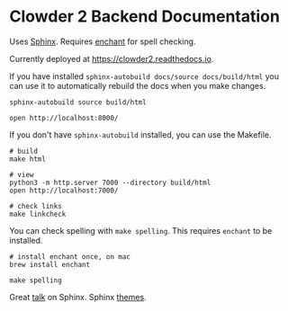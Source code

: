 Clowder 2 Backend Documentation
===

Uses [Sphinx](https://www.sphinx-doc.org). Requires [enchant](https://pyenchant.github.io/pyenchant/install.html) for spell checking.

Currently deployed at https://clowder2.readthedocs.io.

If you have installed `sphinx-autobuild docs/source docs/build/html` you can use it to automatically rebuild the docs 
when you make changes.

```shell
sphinx-autobuild source build/html

open http://localhost:8000/
```

If you don't have `sphinx-autobuild` installed, you can use the Makefile.

```shell
# build
make html

# view
python3 -m http.server 7000 --directory build/html
open http://localhost:7000/

# check links
make linkcheck
```

You can check spelling with `make spelling`. This requires `enchant` to be installed.

```shell
# install enchant once, on mac
brew install enchant

make spelling
```

Great [talk](https://www.youtube.com/watch?v=0ROZRNZkPS8) on Sphinx.
Sphinx [themes](https://sphinx-themes.org/).
